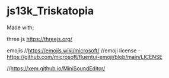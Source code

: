 # js13k_Triskatopia


Made with;

three js https://threejs.org/ 

emojis  //https://emojis.wiki/microsoft/
//emoji license - https://github.com/microsoft/fluentui-emoji/blob/main/LICENSE


//https://xem.github.io/MiniSoundEditor/
